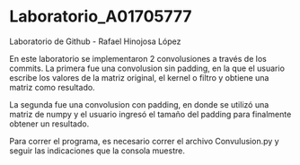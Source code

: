 # Laboratorio_A01705777
Laboratorio de Github - Rafael Hinojosa López

En este laboratorio se implementaron 2 convolusiones a través de los commits.
La primera fue una convolusion sin padding, en la que el usuario escribe los valores de la matriz original, el kernel o filtro y obtiene una matriz como resultado. 

La segunda fue una convolusion con padding, en donde se utilizó una matriz de numpy y el usuario ingresó el tamaño del padding para finalmente obtener un resultado. 

Para correr el programa, es necesario correr el archivo Convulusion.py y seguir las indicaciones que la consola muestre. 
